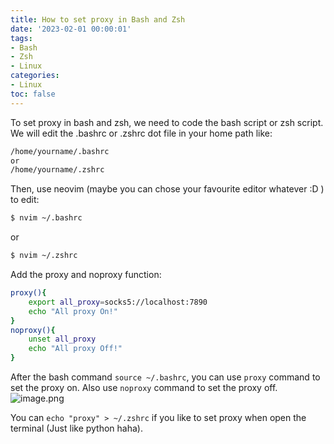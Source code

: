 ```yaml
---
title: How to set proxy in Bash and Zsh
date: '2023-02-01 00:00:01'
tags: 
- Bash
- Zsh
- Linux
categories:
- Linux
toc: false
---
```

To set proxy in bash and zsh, we need to code the bash script or zsh script.
We will edit the .bashrc or .zshrc dot file in your home path like:
```bash
/home/yourname/.bashrc
or
/home/yourname/.zshrc
```
Then, use neovim (maybe you can chose your favourite editor whatever :D ) to edit:
```bash
$ nvim ~/.bashrc
```
or
```bash
$ nvim ~/.zshrc
```
Add the proxy and noproxy function:
```bash
proxy(){
	export all_proxy=socks5://localhost:7890
	echo "All proxy On!"
}
noproxy(){
	unset all_proxy
	echo "All proxy Off!"
}
```
After the bash command `source ~/.bashrc`, you can use `proxy` command to set the proxy on. Also use `noproxy` command to set the proxy off.
![image.png](https://cdn.jsdelivr.net/gh/InverseDa/image@master/image/20230201214625.png)

You can `echo "proxy" > ~/.zshrc` if you like to set proxy when open the terminal (Just like python haha).
